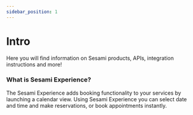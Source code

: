 ```yaml
---
sidebar_position: 1
---
```


# Intro

Here you will find information on Sesami products, APIs, integration instructions and more!

### What is Sesami Experience?

The Sesami Experience adds booking functionality to your services by launching a calendar view. Using Sesami Experience you can select date and time and make reservations, or book appointments instantly.
